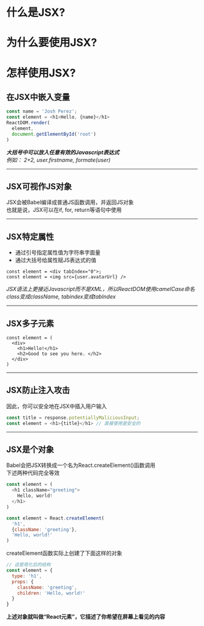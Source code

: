 # 什么是JSX?
# 为什么要使用JSX?
# 怎样使用JSX?
## 在JSX中嵌入变量
````javascript
const name = 'Josh Perez';
const element = <h1>Hello, {name}</h1>
ReactDOM.render(
  element,
  document.getElementById('root')
) 
````
***大括号中可以放入任意有效的Javascript表达式***  
*例如： 2+2, user.firstname, formate(user)*  
***
## JSX可视作JS对象
JSX会被Babel编译成普通JS函数调用，并返回JS对象  
也就是说，JSX可以在if, for, return等语句中使用  
***
## JSX特定属性
- 通过引号指定属性值为字符串字面量
- 通过大括号给属性赋JS表达式的值
````JSX
const element = <div tabIndex="0">;
const element = <img src={user.avatarUrl} />
````
*JSX语法上更接近Javascript而不是XML，所以ReactDOM使用camelCase命名*  
*class变成className, tabindex变成tabIndex*
***
## JSX多子元素

````JSX
const element = (
  <div>
    <h1>Hello!</h1>
    <h2>Good to see you here. </h2>
  </div>
)
````
***
## JSX防止注入攻击
因此，你可以安全地在JSX中插入用户输入
````javascript
const title = response.potentiallyMaliciousInput;
const element = <h1>{title}</h1> // 直接使用是安全的
````
***
## JSX是个对象
Babel会把JSX转换成一个名为React.createElement()函数调用  
下述两种代码完全等效
````javascript
const element = (
  <h1 className="greeting">
    Hello, world!
  </h1>
)
````
````javascript
const element = React.createElement(
  'h1',
  {className: 'greeting'},
  'Hello, world!'
)
````
createElement函数实际上创建了下面这样的对象
````javascript
// 这是简化后的结构
const element = {
  type: 'h1',
  props: {
    className: 'greeting',
    children: 'Hello, world!'
  }
}
````
**上述对象就叫做“React元素”，它描述了你希望在屏幕上看见的内容**